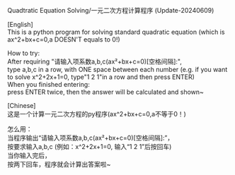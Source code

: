 Quadtratic Equation Solving/一元二次方程计算程序 (Update-20240609)

[English]                                 
This is a python program for solving standard quadratic equation (which is ax^2+bx+c=0,a DOESN'T equals to 0!)
                                                          
How to try:                                                          
After requiring "请输入项系数a,b,c(ax²+bx+c=0)[空格间隔]:",                                 
  type a,b,c in a row, with ONE space between each number (e.g. if you want to solve x^2+2x+1=0, type"1 2 1"in a row and then press ENTER)                                  
When you finished entering:                           
  press ENTER twice, then the answer will be calculated and shown~



[Chinese]                                       
这是一个计算一元二次方程的py程序(ax^2+bx+c=0,a不等于0！)
                                                                 
怎么用：                                        
当程序输出“请输入项系数a,b,c(ax²+bx+c=0)[空格间隔]:”，                          
  按要求输入a,b,c (例如：x^2+2x+1=0, 输入“1 2 1”后按回车)                                   
当你输入完后，                                 
  按两下回车，程序就会计算出答案啦~                 
